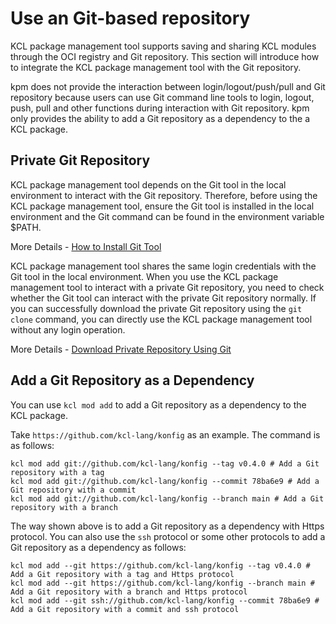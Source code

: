 # Use an Git-based repository

KCL package management tool supports saving and sharing KCL modules through the OCI registry and Git repository. This section will introduce how to integrate the KCL package management tool with the Git repository.

kpm does not provide the interaction between login/logout/push/pull and Git repository because users can use Git command line tools to login, logout, push, pull and other functions during interaction with Git repository. kpm only provides the ability to add a Git repository as a dependency to the a KCL package.

## Private Git Repository

KCL package management tool depends on the Git tool in the local environment to interact with the Git repository. Therefore, before using the KCL package management tool, ensure the Git tool is installed in the local environment and the Git command can be found in the environment variable $PATH.

More Details - [How to Install Git Tool](https://git-scm.com/downloads)

KCL package management tool shares the same login credentials with the Git tool in the local environment. When you use the KCL package management tool to interact with a private Git repository, you need to check whether the Git tool can interact with the private Git repository normally. If you can successfully download the private Git repository using the `git clone` command, you can directly use the KCL package management tool without any login operation.

More Details - [Download Private Repository Using Git](https://docs.github.com/en/repositories/creating-and-managing-repositories/cloning-a-repository)

## Add a Git Repository as a Dependency

You can use `kcl mod add` to add a Git repository as a dependency to the KCL package.

Take `https://github.com/kcl-lang/konfig` as an example. The command is as follows:

```shell
kcl mod add git://github.com/kcl-lang/konfig --tag v0.4.0 # Add a Git repository with a tag
kcl mod add git://github.com/kcl-lang/konfig --commit 78ba6e9 # Add a Git repository with a commit
kcl mod add git://github.com/kcl-lang/konfig --branch main # Add a Git repository with a branch
```

The way shown above is to add a Git repository as a dependency with Https protocol.
You can also use the `ssh` protocol or some other protocols to add a Git repository as a dependency as follows:

```shell
kcl mod add --git https://github.com/kcl-lang/konfig --tag v0.4.0 # Add a Git repository with a tag and Https protocol
kcl mod add --git https://github.com/kcl-lang/konfig --branch main # Add a Git repository with a branch and Https protocol
kcl mod add --git ssh://github.com/kcl-lang/konfig --commit 78ba6e9 # Add a Git repository with a commit and ssh protocol
```
